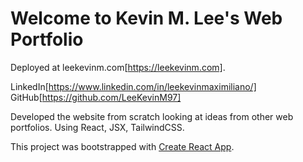 # Welcome to Kevin M. Lee's Web Portfolio

Deployed at leekevinm.com[https://leekevinm.com].

LinkedIn[https://www.linkedin.com/in/leekevinmaximiliano/]
GitHub[https://github.com/LeeKevinM97]

Developed the website from scratch looking at ideas from other web portfolios.
Using React, JSX, TailwindCSS.

This project was bootstrapped with [Create React App](https://github.com/facebook/create-react-app).

